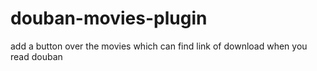 # douban-movies-plugin
add a button over the movies which can find link of download when you read douban
